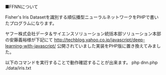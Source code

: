 ■FFNNについて

Fisher's Iris Datasetを識別する順伝播型ニューラルネットワークをPHPで書いたプログラムになります。

ヤフー株式会社データ＆サイエンスソリューション統括本部ソリューション本部の安藤義裕様が下記にて
http://techblog.yahoo.co.jp/javascript/deep-learning-with-javascript/
公開されていました実装をPHP版に置き換えてみました。

以下のコマンドを実行することで動作確認することが出来ます。
php dnn.php ./data/iris.txt
